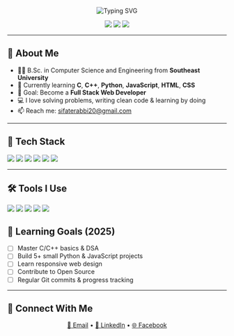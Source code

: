 <!-- ====================== -->
<!-- ✨ Profile README Start -->
<!-- ====================== -->

<!-- Header / Banner -->
<p align="center">
  <img src="https://readme-typing-svg.demolab.com?font=Inter&weight=600&size=28&duration=2800&pause=900&center=true&vCenter=true&width=700&lines=Hi%2C+I'm+Seefat+E+Rabbi+%F0%9F%91%8B;C%2FC%2B%2B%2C+Python%2C+JavaScript%2C+HTML%2FCSS+Learner;Aspiring+Web+Developer+%26+Problem+Solver" alt="Typing SVG" />
</p>

<!-- Badges (quick links) -->
<p align="center">
  <a href="mailto:sifaterabbi20@gmail.com"><img src="https://img.shields.io/badge/Email-0078D4?style=for-the-badge&logo=minutemailer&logoColor=white"></a>
  <a href="https://www.linkedin.com/in/seefat-e-rabbi-900a08340/"><img src="https://img.shields.io/badge/LinkedIn-0A66C2?style=for-the-badge&logo=linkedin&logoColor=white"></a>
  <a href="https://www.facebook.com/share/19vmh6Euf4/"><img src="https://img.shields.io/badge/Facebook-1877F2?style=for-the-badge&logo=facebook&logoColor=white"></a>
</p>

---

## 👋 About Me
- 👨‍🎓 B.Sc. in Computer Science and Engineering from **Southeast University**
- 🌱 Currently learning **C**, **C++**, **Python**, **JavaScript**, **HTML**, **CSS**
- 🧭 Goal: Become a **Full Stack Web Developer**
- 💻 I love solving problems, writing clean code & learning by doing
- 📫 Reach me: [sifaterabbi20@gmail.com](mailto:sifaterabbi20@gmail.com)

---

## 🧰 Tech Stack
<p>
  <img src="https://img.shields.io/badge/C-00599C?style=for-the-badge&logo=c&logoColor=white"/>
  <img src="https://img.shields.io/badge/C++-00599C?style=for-the-badge&logo=c%2B%2B&logoColor=white"/>
  <img src="https://img.shields.io/badge/Python-3776AB?style=for-the-badge&logo=python&logoColor=white"/>
  <img src="https://img.shields.io/badge/JavaScript-F7DF1E?style=for-the-badge&logo=javascript&logoColor=000"/>
  <img src="https://img.shields.io/badge/HTML5-E34F26?style=for-the-badge&logo=html5&logoColor=white"/>
  <img src="https://img.shields.io/badge/CSS3-1572B6?style=for-the-badge&logo=css3&logoColor=white"/>
</p>

---

## 🛠️ Tools I Use
<p>
  <img src="https://img.shields.io/badge/Git-F05032?style=for-the-badge&logo=git&logoColor=white"/>
  <img src="https://img.shields.io/badge/GitHub-111?style=for-the-badge&logo=github&logoColor=white"/>
  <img src="https://img.shields.io/badge/VS%20Code-007ACC?style=for-the-badge&logo=visual-studio-code&logoColor=white"/>
  <img src="https://img.shields.io/badge/Ubuntu-E95420?style=for-the-badge&logo=ubuntu&logoColor=white"/>
  <img src="https://img.shields.io/badge/Postman-FF6C37?style=for-the-badge&logo=postman&logoColor=white"/>
</p>

## 📝 Learning Goals (2025)
- [ ] Master C/C++ basics & DSA  
- [ ] Build 5+ small Python & JavaScript projects  
- [ ] Learn responsive web design  
- [ ] Contribute to Open Source  
- [ ] Regular Git commits & progress tracking  

---

## 🤝 Connect With Me
<p align="center">
  <a href="mailto:sifaterabbi20@gmail.com">📧 Email</a> •
  <a href="https://www.linkedin.com/in/seefat-e-rabbi-900a08340/">💼 LinkedIn</a> •
  <a href="https://www.facebook.com/share/19vmh6Euf4/">🌐 Facebook</a>
</p>


